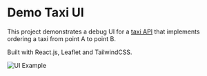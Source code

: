 # Demo Taxi UI

This project demonstrates a debug UI for a [taxi API](https://github.com/xEdelweiss/taxi-backend/) that implements ordering a taxi from point A to point B.

Built with React.js, Leaflet and TailwindCSS.

![UI Example](https://sverdlykivskyi.net.ua/misc/taxi/ui.png)
